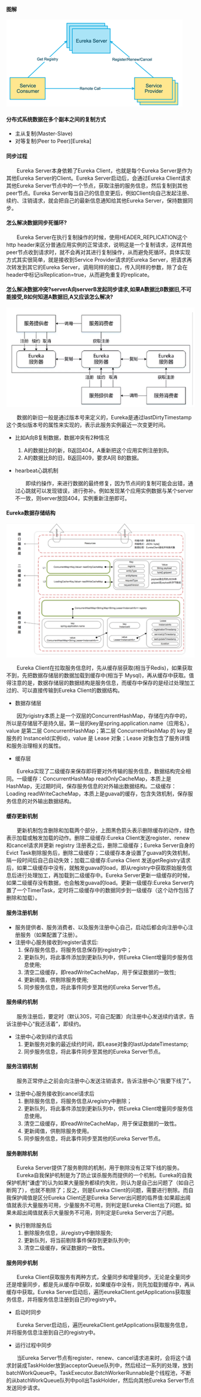 #### 图解
![1266003524966154286.png](/images/SpringCloud/1266003524966154286.png)

#### 分布式系统数据在多个副本之间的复制方式
* 主从复制(Master-Slave)
* 对等复制(Peer to Peer)[Eureka]
    
#### 同步过程
<div style="text-indent:2em">Eureka Server本身依赖了Eureka Client，也就是每个Eureka Server是作为其他Eureka Server的Client。Eureka Server启动后，会通过Eureka Client请求其他Eureka Server节点中的一个节点，获取注册的服务信息，然后复制到其他peer节点。Eureka Server每当自己的信息变更后，例如Client向自己发起注册、续约、注销请求，就会把自己的最新信息通知给其他Eureka Server，保持数据同步。</div>
    
#### 怎么解决数据同步死循环?
<div style="text-indent:2em"> Eureka Server在执行复制操作的时候，使用HEADER_REPLICATION这个http header来区分普通应用实例的正常请求，说明这是一个复制请求，这样其他peer节点收到请求时，就不会再对其进行复制操作，从而避免死循环。具体实现方式其实很简单，就是接收到Service Provider请求的Eureka Server，把请求再次转发到其它的Eureka Server，调用同样的接口，传入同样的参数，除了会在header中标记isReplication=true，从而避免重复的replicate。</div>
   
#### 怎么解决数据冲突?serverA向serverB发起同步请求,如果A数据比B数据旧,不可能接受,B如何知道A数据旧,A又应该怎么解决?
![1266003525096177760](/images/SpringCloud/1266003525096177760.png)

<div style="text-indent:2em">数据的新旧一般是通过版本号来定义的，Eureka是通过lastDirtyTimestamp这个类似版本号的属性来实现的，表示此服务实例最近一次变更时间。</div>

* 比如A向B复制数据，数据冲突有2种情况
  1. A的数据比B的新，B返回404，A重新把这个应用实例注册到B。
  2. A的数据比B的旧，B返回409，要求A同 B的数据。
  
* hearbeat心跳机制
  <div style="text-indent:2em">即续约操作，来进行数据的最终修复，因为节点间的复制可能会出错，通过心跳就可以发现错误，进行弥补。例如发现某个应用实例数据与某个server不一致，则server放回404，实例重新注册即可。</div>
    

#### Eureka数据存储结构
![1266003525226201150](/images/SpringCloud/1266003525226201150.png)

<div style="text-indent:2em"> Eureka Client在拉取服务信息时，先从缓存层获取(相当于Redis)，如果获取不到，先把数据存储层的数据加载到缓存中(相当于 Mysql)，再从缓存中获取。值得注意的是，数据存储层的数据结构是服务信息，而缓存中保存的是经过处理加工过的、可以直接传输到Eureka Client的数据结构。</div>

* 数据存储层
<div style="text-indent:2em">因为rigistry本质上是一个双层的ConcurrentHashMap，存储在内存中的，所以是存储层不是持久层。第一层的key是spring.application.name（应用名），value 是第二层 ConcurrentHashMap；第二层 ConcurrentHashMap 的 key 是服务的 InstanceId(实例id)，value 是 Lease 对象；Lease 对象包含了服务详情和服务治理相关的属性。</div>

* 缓存层
<div style="text-indent:2em">Eureka实现了二级缓存来保存即将要对外传输的服务信息，数据结构完全相同。一级缓存：ConcurrentHashMap<Key,Value> readOnlyCacheMap，本质上是HashMap，无过期时间，保存服务信息的对外输出数据结构。二级缓存：Loading<Key,Value> readWriteCacheMap，本质上是guava的缓存，包含失效机制，保存服务信息的对外输出数据结构。</div>

#### 缓存更新机制
<div style="text-indent:2em">更新机制包含删除和加载两个部分，上图黑色箭头表示删除缓存的动作，绿色表示加载或触发加载的动作。删除二级缓存:Eureka Client发送register、renew和cancel请求并更新 registry 注册表之后，删除二级缓存；Eureka Server自身的Evict Task剔除服务后，删除二级缓存；二级缓存本身设置了guava的失效机制，隔一段时间后自己自动失效；加载二级缓存:Eureka Client 发送getRegistry请求后，如果二级缓存中没有，就触发guava的load，即从registry中获取原始服务信息后进行处理加工，再加载到二级缓存中。Eureka Server更新一级缓存的时候，如果二级缓存没有数据，也会触发guava的load。更新一级缓存:Eureka Server内置了一个TimerTask，定时将二级缓存中的数据同步到一级缓存（这个动作包括了删除和加载）。</div>

#### 服务注册机制
* 服务提供者、服务消费者、以及服务注册中心自己，启动后都会向注册中心注册服务（如果配置了注册）。
* 注册中心服务接收到register请求后:
  1. 保存服务信息，将服务信息保存到registry中；
  2. 更新队列，将此事件添加到更新队列中，供Eureka Client增量同步服务信息使用;
  3. 清空二级缓存，即readWriteCacheMap，用于保证数据的一致性;
  4. 更新阈值，供剔除服务使用;
  5. 同步服务信息，将此事件同步至其他的Eureka Server节点。

#### 服务续约机制

<div style="text-indent:2em">服务注册后，要定时（默认30S，可自己配置）向注册中心发送续约请求，告诉注册中心“我还活着”，即续约。</div>

* 注册中心收到续约请求后
  1. 更新服务对象的最近续约时间，即Lease对象的lastUpdateTimestamp;
  2. 同步服务信息，将此事件同步至其他的Eureka Server节点。

#### 服务注销机制

<div style="text-indent:2em">服务正常停止之前会向注册中心发送注销请求，告诉注册中心“我要下线了”。</div>

* 注册中心服务接收到cancel请求后
  1. 删除服务信息，将服务信息从registry中删除；
  2. 更新队列，将此事件添加到更新队列中，供Eureka Client增量同步服务信息使用。
  3. 清空二级缓存，即readWriteCacheMap，用于保证数据的一致性。
  4. 更新阈值，供剔除服务使用。
  5. 同步服务信息，将此事件同步至其他的Eureka Server节点。

#### 服务剔除机制

<div style="text-indent:2em">Eureka Server提供了服务剔除的机制，用于剔除没有正常下线的服务。</div>
<div style="text-indent:2em"> Eureka自我保护机制是为了防止误杀服务而提供的一个机制。Eureka的自我保护机制“谦虚”的认为如果大量服务都续约失败，则认为是自己出问题了（如自己断网了），也就不剔除了；反之，则是Eureka Client的问题，需要进行剔除。而自我保护阈值是区分Eureka Client还是Eureka Server出问题的临界值:如果超出阈值就表示大量服务可用，少量服务不可用，则判定是Eureka Client出了问题。如果未超出阈值就表示大量服务不可用，则判定是Eureka Server出了问题。</div>

* 执行剔除服务后
  1. 删除服务信息，从registry中删除服务;
  2. 更新队列，将当前剔除事件保存到更新队列中;
  3. 清空二级缓存，保证数据的一致性。

#### 服务同步机制

<div style="text-indent:2em">Eureka Client获取服务有两种方式，全量同步和增量同步。无论是全量同步还是增量同步，都是先从缓存中获取，如果缓存中没有，则先加载到缓存中，再从缓存中获取。Eureka Server启动后，遍历eurekaClient.getApplications获取服务信息，并将服务信息注册到自己的registry中。</div>

* 启动时同步
<div style="text-indent:2em">Eureka Server启动后，遍历eurekaClient.getApplications获取服务信息，并将服务信息注册到自己的registry中。</div>

* 运行过程中同步
<div style="text-indent:2em">当Eureka Server节点有register、renew、cancel请求进来时，会将这个请求封装成TaskHolder放到acceptorQueue队列中，然后经过一系列的处理，放到batchWorkQueue中。TaskExecutor.BatchWorkerRunnable是个线程池，不断的从batchWorkQueue队列中poll出TaskHolder，然后向其他Eureka Server节点发送同步请求。</div>

    